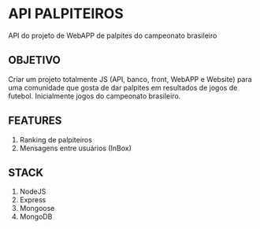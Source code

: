 # API PALPITEIROS
API do projeto de WebAPP de palpites do campeonato brasileiro

## OBJETIVO
Criar um projeto totalmente JS (API, banco, front, WebAPP e Website) para uma comunidade que gosta de dar palpites em resultados de jogos de futebol. Inicialmente jogos do campeonato brasileiro.

## FEATURES
1. Ranking de palpiteiros
1. Mensagens entre usuários (InBox)

## STACK
1. NodeJS
  1. Express
  1. Mongoose
1. MongoDB

